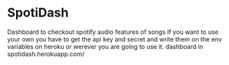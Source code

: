 # SpotiDash
Dashboard to checkout spotify audio features of songs
If you want to use your own you have to get the api key and secret and write them on the env variables on heroku or werever you are going to use it.
dashboard in spotidash.herokuapp.com/
